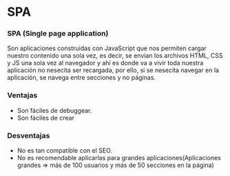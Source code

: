 # SPA
### SPA (Single page application)
Son aplicaciones construidas con JavaScript que nos permiten cargar nuestro contenido una sola vez, es decir, se envian los archivos HTML, CSS y JS una sola vez al navegador y ahí es donde va a vivir toda nuestra aplicación no nesecita ser recargada, por ello, si se nesecita navegar en la aplicación, se navega entre secciones y no páginas.

  <h3>Ventajas</h3>
  
  - Son fáciles de debuggear.
  - Son fáciles de crear
  
  <h3>Desventajas</h3>
  
  - No es tan compatible con el SEO.
  - No es recomendable aplicarlas para grandes aplicaciones(Aplicaciones grandes => más de 100 usuarios y más de 50 secciones en la página)

